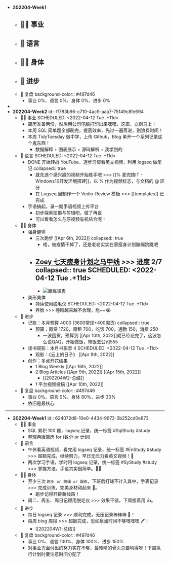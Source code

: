 - **202204-Week1**
	- 👨‍🔧 事业
		-
	- 🧿 语言
		-
	- 🤸‍♂️ 身体
		-
	- 🎈 进步
		-
	- 🍳 复盘
	  background-color:: #497d46
		- 事业 0%、语言 0%、身体 0%、进步 0%
-
- **202204-Week2**
  id:: ff783b96-c710-4ac9-aaa7-75149c8fe694
	- 👨‍🔧 事业
	  SCHEDULED: <2022-04-12 Tue .+11d>
		- 简历准备两份，然后用公司电脑打印出来嘿嘿，这周，立刻马上！
		- 本周 SQL 简单题全部刷完，提高效率，先过一遍再说，别浪费时间！
		- 本周 TidyTuesday 做中学，上传 Github，Blog 单开一个系列记录这个鬼东西！
			- 数据解释 + 图表展示 + 源码解析 + 我学到的
	- 🧿 语言
	  SCHEDULED: <2022-04-12 Tue .+11d>
		- DONE 开始转战 YouTube，逐步习惯看英文视频，利用 logseq 做笔记
		  collapsed:: true
			- 就先选个感兴趣的视频开始练手吧 >>> [[% 麦兜搞IT - Windows10开发环境搭建]]，以 % 作为视频标志，与文档的 @ 区分
			- 在 Logseq 里制作一个 Vedio-Review 模板  >>> [[templates]] 已完成
		- 手语搞起，录一期手语视频上传平台
			- 初步探索拍摄与剪辑吧，做了再说
			- 可以看看怎么与原视频有机结合呢！
	- 🤸‍♂️ 身体
		- 强身健体
			- 三次跑步 [[Apr 6th, 2022]]
			  collapsed:: true
				- 唔，被疫情干掉了，还是老老实实在家瘦身计划蹦蹦跳跳吧
			- [Zoey 七天瘦身计划之马甲线](https://youtube.com/playlist?list=PLapiWVZYSin_snEYVErv8V0p1fJoK7pRP) >>> 进度 2/7
			  collapsed:: true
			  SCHEDULED: <2022-04-12 Tue .+11d>
				-
				- ![跟练课表](https://image-host-1255524710.cos.ap-beijing.myqcloud.com/img/5d1eb431ly1golx0s6wauj20u047kx6q.jpg)
		- 美形美体
			- 持续使用脱毛仪
			  SCHEDULED: <2022-04-12 Tue .+11d>
			- 养脸 >>> 睡眠越来越不合理，危~~😭
	- 🎈 进步
		- 记账：本月预算 4000 (3600常规+400囤货)
		  collapsed:: true
			- 预算：房贷 1720，房租 700，吃饭 700，通勤 150，消费 250
				- 一波囤货，预算到 [[Apr 10th, 2022]]就已经花完了，这波怎么说QAQ，开始做饭，带饭去公司555
		- 读书观影：本月书影音 4
		  SCHEDULED: <2022-04-12 Tue .+11d>
			- 观影：《云上的日子》 [[Apr 9th, 2022]]
		- 创作：多点开花结果
			- 1 Blog Weekly [[Apr 16th, 2022]]
			- 2 Blog Articles [[Apr 9th, 2022]] [[Apr 15th, 2022]]
				- [[202204W2-总结]]
			- 1 平台视频投稿 [[Apr 10th, 2022]]
	- 🍳 复盘
	  background-color:: #497d46
		- 事业 0%、语言 0%、身体 80%、进步 30%
		- 依旧是最核心
- ---
- **202204-Week1**
  id:: 624072d8-10e0-4434-9973-3b252cd0e873
	- 👨‍🔧 事业
		- SQL 累积 100 题，logseq 记录，统一标签 #SqlStudy #study
		- 整理两版简历 for (数分 or 计划)
	- 🧿 语言
		- 午休看英语视频，看完用 logseq 记录，统一标签 #EnStudy #study >>> 超额完成，继续努力，早日无压力看英文视频！👀
		- 两次学习手语，学时用 logseq 记录，统一标签 #SyStudy #study >>> 掌握方法，手语其实很简单。🙆‍♂️
	- 🤸‍♂️ 身体
		- 至少三次 `跑步 or 跳绳 or 跟练`，下班后打球不计入其中，手表记录 >>> 完成训练，完美身材动起来 🏃‍。
			- 跑步记得开辟新线路！
		- 周二、周五、周日记得用脱毛仪 >>> 效果不错，下周接着用 👍。
	- 🎈 进步
		- 每日 logseq 记录 >>> 顺利完成，无压记录棒棒棒 📃！
		- 每周 blog 周报 >>> 超额完成，思如泉涌时间不够嘿嘿嘿 🖊！
			- [[202204W1-总结]]
	- 🍳 复盘
	  background-color:: #497d46
		- 事业 0%、语言 100%、身体 100%、进步 150%
		- 对事业方面付出的努力实在不够，最难啃的骨头总要啃得呀！下周执行计划时要注意时间分配了